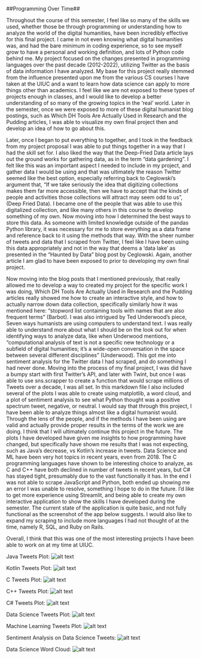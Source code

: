 ##Programming Over Time##

Throughout the course of this semester, I feel like so many of the skills we used, whether those be through programming or understanding how to analyze the world of the digital humanities, have been incredibly effective for this final project. I came in not even knowing what digital humanities was, and had the bare minimum in coding experience, so to see myself grow to have a personal and working definition, and lots of Python code behind me. My project focused on the changes presented in programming languages over the past decade (2012-2022), utilizing Twitter as the basis of data information I have analyzed. My base for this project really stemmed from the influence presented upon me from the various CS courses I have taken at the UIUC and a want to learn how data science can apply to more things other than academics. I feel like we are not exposed to these types of projects enough in classes, and I would like to develop a better understanding of so many of the growing topics in the ‘real’ world. Later in the semester, once we were exposed to more of these digital humanist blog postings, such as Which DH Tools Are Actually Used in Research and the Pudding articles, I was able to visualize my own final project then and develop an idea of how to go about this. 

Later, once I began to put everything to together, and I took in the feedback from my project proposal I was able to put things together in a way that I had the skill set for. I also liked the way that the Deep-Fried Data article lays out the ground works for gathering data, as in the term “data gardening”. I felt like this was an important aspect I needed to include in my project, and gather data I would be using and that was ultimately the reason Twitter seemed like the best option, especially referring back to Ceglowski’s argument that, “If we take seriously the idea that digitizing collections makes them far more accessible, then we have to accept that the kinds of people and activities those collections will attract may seem odd to us”, (Deep Fried Data). I became one of the people that was able to use this digitalized collection, and like many others in this course to develop something of my own. Now moving into how I determined the best ways to store this data. As someone with limited knowledge outside of the pandas Python library, it was necessary for me to store everything as a data frame and reference back to it using the methods that way. With the sheer number of tweets and data that I scraped from Twitter, I feel like I have been using this data appropriately and not in the way that deems a ‘data lake’ as presented in the “Haunted by Data” blog post by Ceglowski. Again, another article I am glad to have been exposed to prior to developing my own final project. 

Now moving into the blog posts that I mentioned previously, that really allowed me to develop a way to created my project for the specific work I was doing, Which DH Tools Are Actually Used in Research and the Pudding articles really showed me how to create an interactive style, and how to actually narrow down data collection, specifically similarly how it was mentioned here: “stopword list containing tools with names that are also frequent terms” (Barbot). I was also intrigued by Ted Underwood’s piece, Seven ways humanists are using computers to understand text. I was really able to understand more about what I should be on the look out for when identifying ways to analyze data, like when Underwood mentions, “computational analysis of text is not a specific new technology or a subfield of digital humanities; it’s a wide-open conversation in the space between several different disciplines” (Underwood). This got me into sentiment analysis for the Twitter data I had scraped, and do something I had never done. Moving into the process of my final project, I was did have a bumpy start with first Twitter’s API, and later with Twint, but once I was able to use sns.scrapper to create a function that would scrape millions of Tweets over a decade, I was all set. In this markdown file I also included several of the plots I was able to create using matplotlib, a word cloud, and a plot of sentiment analysis to see what Python thought was a positive spectrum tweet, negative, or neutral. I would say that through this project, I have been able to analyze things almost like a digital humanist would. Through the lens of the people, and if the methods I have been using are valid and actually provide proper results in the terms of the work we are doing. I think that I will ultimately continue this project in the future. The plots I have developed have given me insights to how programming have changed, but specifically have shown me results that I was not expecting, such as Java’s decrease, vs Kotlin’s increase in tweets. Data Science and ML have been very hot topics in recent years, even from 2018. The C programming languages have shown to be interesting choice to analyze, as C and C++ have both declined in number of tweets in recent years, but C# has stayed tight, presumably due to the vast functionally it has. In the end I was not able to scrape JavaScript and Python, both ended up showing me an error I was unable to resolve, something I hope to do in the future. I’d like to get more experience using Streamlit, and being able to create my own interactive application to show the skills I have developed during the semester. The current state of the application is quite basic, and not fully functional as the screenshot of the app below suggests. I would also like to expand my scraping to include more languages I had not thought of at the time, namely R, SQL, and Ruby on Rails. 

Overall, I think that this was one of the most interesting projects I have been able to work on at my time at UIUC. 

Java Tweets Plot:
![alt text](javapic.png "Java Tweets Plot")

Kotlin Tweets Plot:
![alt text](kotlinpic.png "Kotlin Tweets Plot")

C Tweets Plot:
![alt text](cpic.png "C Tweets Plot")

C++ Tweets Plot:
![alt text](cpluspic.png "C++ Tweets Plot")

C# Tweets Plot:
![alt text](output.png "C# Tweets Plot")

Data Science Tweets Plot:
![alt text](datasciencepic.png "Data Science Tweets Plot")

Machine Learning Tweets Plot:
![alt text](machinepic.png "Machine Learning Tweets Plot")

Sentiment Analysis on Data Science Tweets:
![alt text](sentimanetal_analysis.png "Sentiment Analysis on Data Science Tweets")

Data Science Word Cloud:
![alt text](wordcloud_datascience.png "Data Science Word Cloud")
